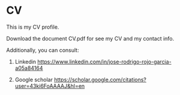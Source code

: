 # CV
This is my CV profile. 

Download the document CV.pdf for see my CV and my contact info.

Additionally, you can consult:

1) Linkedin
https://www.linkedin.com/in/jose-rodrigo-rojo-garcia-a05a84164

2) Google scholar
https://scholar.google.com/citations?user=43ki6FoAAAAJ&hl=en

 

